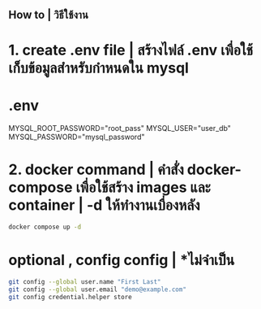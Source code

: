 ## How to | วิธีใช้งาน
# 1. create .env file | สร้างไฟล์ .env เพื่อใช้เก็บข้อมูลสำหรับกำหนดใน mysql
# .env
MYSQL_ROOT_PASSWORD="root_pass"
MYSQL_USER="user_db"
MYSQL_PASSWORD="mysql_password"

# 2. docker command | คำสั่ง docker-compose  เพื่อใช้สร้าง images และ container | -d ให้ทำงานเบื่องหลัง
```bash
docker compose up -d
```

# optional , config config | *ไม่จำเป็น
```bash
git config --global user.name "First Last"
git config --global user.email "demo@example.com"
git config credential.helper store
```